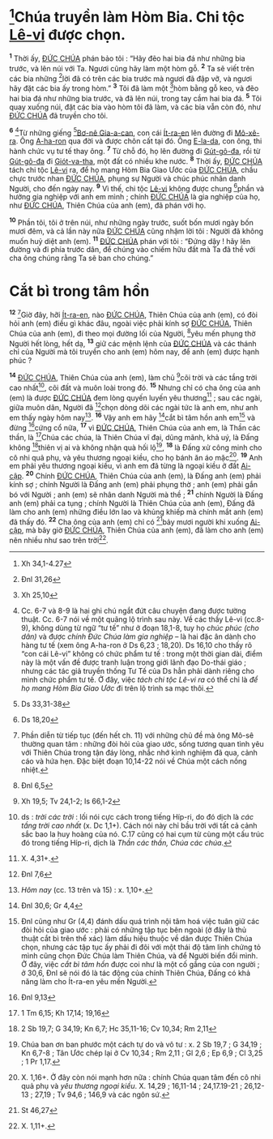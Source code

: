 # [^1@-0d6d0f90-6409-40ee-a2e1-660630b5b085]Chúa truyền làm Hòm Bia. Chi tộc [Lê-vi]() được chọn.
<sup><b>1</b></sup> Thời ấy, [ĐỨC CHÚA]() phán bảo tôi : “Hãy đẽo hai bia đá như những bia trước, và lên núi với Ta. Ngươi cũng hãy làm một hòm gỗ. <sup><b>2</b></sup> Ta sẽ viết trên các bia những [^2@-0d6d0f90-6409-40ee-a2e1-660630b5b085]lời đã có trên các bia trước mà ngươi đã đập vỡ, và ngươi hãy đặt các bia ấy trong hòm.” <sup><b>3</b></sup> Tôi đã làm một [^3@-0d6d0f90-6409-40ee-a2e1-660630b5b085]hòm bằng gỗ keo, và đẽo hai bia đá như những bia trước, và đã lên núi, trong tay cầm hai bia đá. <sup><b>5</b></sup> Tôi quay xuống núi, đặt các bia vào hòm tôi đã làm, và các bia vẫn còn đó, như [ĐỨC CHÚA]() đã truyền cho tôi.

<sup><b>6</b></sup> [^2-0d6d0f90-6409-40ee-a2e1-660630b5b085]Từ những giếng [^4@-0d6d0f90-6409-40ee-a2e1-660630b5b085][Bơ-nê Gia-a-can](), con cái [Ít-ra-en]() lên đường đi [Mô-xê-ra](). Ông [A-ha-ron]() qua đời và được chôn cất tại đó. Ông [E-la-da](), con ông, thi hành chức vụ tư tế thay ông. <sup><b>7</b></sup> Từ chỗ đó, họ lên đường đi [Gút-gô-đa](), rồi từ [Gút-gô-đa]() đi [Giót-va-tha](), một đất có nhiều khe nước. <sup><b>8</b></sup> Thời ấy, [ĐỨC CHÚA]() tách chi tộc [Lê-vi]() ra, để họ mang Hòm Bia Giao Ước của [ĐỨC CHÚA](), chầu chực trước nhan [ĐỨC CHÚA](), phụng sự Người và chúc phúc nhân danh Người, cho đến ngày nay. <sup><b>9</b></sup> Vì thế, chi tộc [Lê-vi]() không được chung [^5@-0d6d0f90-6409-40ee-a2e1-660630b5b085]phần và hưởng gia nghiệp với anh em mình ; chính [ĐỨC CHÚA]() là gia nghiệp của họ, như [ĐỨC CHÚA](), Thiên Chúa của anh (em), đã phán với họ.

<sup><b>10</b></sup> Phần tôi, tôi ở trên núi, như những ngày trước, suốt bốn mươi ngày bốn mươi đêm, và cả lần này nữa [ĐỨC CHÚA]() cũng nhậm lời tôi : Người đã không muốn huỷ diệt anh (em). <sup><b>11</b></sup> [ĐỨC CHÚA]() phán với tôi : “Đứng dậy ! hãy lên đường và đi phía trước dân, để chúng vào chiếm hữu đất mà Ta đã thề với cha ông chúng rằng Ta sẽ ban cho chúng.”


# Cắt bì trong tâm hồn
<sup><b>12</b></sup> [^3-0d6d0f90-6409-40ee-a2e1-660630b5b085]Giờ đây, hỡi [Ít-ra-en](), nào [ĐỨC CHÚA](), Thiên Chúa của anh (em), có đòi hỏi anh (em) điều gì khác đâu, ngoài việc phải kính sợ [ĐỨC CHÚA](), Thiên Chúa của anh (em), đi theo mọi đường lối của Người, [^6@-0d6d0f90-6409-40ee-a2e1-660630b5b085]yêu mến phụng thờ Người hết lòng, hết dạ, <sup><b>13</b></sup> giữ các mệnh lệnh của [ĐỨC CHÚA]() và các thánh chỉ của Người mà tôi truyền cho anh (em) hôm nay, để anh (em) được hạnh phúc ?

<sup><b>14</b></sup> [ĐỨC CHÚA](), Thiên Chúa của anh (em), làm chủ [^7@-0d6d0f90-6409-40ee-a2e1-660630b5b085]cõi trời và các tầng trời cao nhất[^4-0d6d0f90-6409-40ee-a2e1-660630b5b085], cõi đất và muôn loài trong đó. <sup><b>15</b></sup> Nhưng chỉ có cha ông của anh (em) là được [ĐỨC CHÚA]() đem lòng quyến luyến yêu thương[^5-0d6d0f90-6409-40ee-a2e1-660630b5b085] ; sau các ngài, giữa muôn dân, Người đã [^8@-0d6d0f90-6409-40ee-a2e1-660630b5b085]chọn dòng dõi các ngài tức là anh em, như anh em thấy ngày hôm nay[^6-0d6d0f90-6409-40ee-a2e1-660630b5b085]. <sup><b>16</b></sup> Vậy anh em hãy [^9@-0d6d0f90-6409-40ee-a2e1-660630b5b085]cắt bì tâm hồn anh em[^7-0d6d0f90-6409-40ee-a2e1-660630b5b085] và đừng [^10@-0d6d0f90-6409-40ee-a2e1-660630b5b085]cứng cổ nữa, <sup><b>17</b></sup> vì [ĐỨC CHÚA](), Thiên Chúa của anh em, là Thần các thần, là [^11@-0d6d0f90-6409-40ee-a2e1-660630b5b085]Chúa các chúa, là Thiên Chúa vĩ đại, dũng mãnh, khả uý, là Đấng không [^12@-0d6d0f90-6409-40ee-a2e1-660630b5b085]thiên vị ai và không nhận quà hối lộ[^8-0d6d0f90-6409-40ee-a2e1-660630b5b085], <sup><b>18</b></sup> là Đấng xử công minh cho cô nhi quả phụ, và yêu thương ngoại kiều, cho họ bánh ăn áo mặc[^9-0d6d0f90-6409-40ee-a2e1-660630b5b085]. <sup><b>19</b></sup> Anh em phải yêu thương ngoại kiều, vì anh em đã từng là ngoại kiều ở đất [Ai-cập](). <sup><b>20</b></sup> Chính [ĐỨC CHÚA](), Thiên Chúa của anh (em), là Đấng anh (em) phải kính sợ ; chính Người là Đấng anh (em) phải phụng thờ ; anh (em) phải gắn bó với Người ; anh (em) sẽ nhân danh Người mà thề ; <sup><b>21</b></sup> chính Người là Đấng anh (em) phải ca tụng ; chính Người là Thiên Chúa của anh (em), Đấng đã làm cho anh (em) những điều lớn lao và khủng khiếp mà chính mắt anh (em) đã thấy đó. <sup><b>22</b></sup> Cha ông của anh (em) chỉ có [^13@-0d6d0f90-6409-40ee-a2e1-660630b5b085]bảy mươi người khi xuống [Ai-cập](), mà bây giờ [ĐỨC CHÚA](), Thiên Chúa của anh (em), đã làm cho anh (em) nên nhiều như sao trên trời[^10-0d6d0f90-6409-40ee-a2e1-660630b5b085].

[^2-0d6d0f90-6409-40ee-a2e1-660630b5b085]: Cc. 6-7 và 8-9 là hai ghi chú ngắt đứt câu chuyện đang được tường thuật. Cc. 6-7 nói về một quãng lộ trình sau này. Về các thầy Lê-vi (cc.8-9), không dùng từ ngữ “tư tế” như ở đoạn 18,1-8, tuy họ *chúc phúc (cho dân)* và được *chính Đức Chúa làm gia nghiệp* – là hai đặc ân dành cho hàng tư tế (xem ông A-ha-ron ở Ds 6,23 ; 18,20). Ds 16,10 cho thấy rõ “con cái Lê-vi” không có chức phẩm tư tế : trong một thời gian dài, điểm này là một vấn đề được tranh luận trong giới lãnh đạo Do-thái giáo ; nhưng các tác giả truyền thống Tư Tế của Ds hẳn phải dành riêng cho mình chức phẩm tư tế. Ở đây, việc *tách chi tộc Lê-vi ra* có thể chỉ là *để họ mang Hòm Bia Giao Ước* đi trên lộ trình sa mạc thôi.
[^3-0d6d0f90-6409-40ee-a2e1-660630b5b085]: Phần diễn từ tiếp tục (đến hết ch. 11) với những chủ đề mà ông Mô-sê thường quan tâm : những đòi hỏi của giao ước, sống tương quan tình yêu với Thiên Chúa trong tận đáy lòng, nhắc nhớ kinh nghiệm đã qua, cảnh cáo và hứa hẹn. Đặc biệt đoạn 10,14-22 nói về Chúa một cách nồng nhiệt.
[^4-0d6d0f90-6409-40ee-a2e1-660630b5b085]: ds : *trời các trời* : lối nói cực cách trong tiếng Híp-ri, do đó dịch là *các tầng trời cao nhất* (x. Dc 1,1+). Cách nói này chỉ bầu trời với tất cả cảnh sắc bao la huy hoàng của nó. C.17 cũng có hai cụm từ cùng một cấu trúc đó trong tiếng Híp-ri, dịch là *Thần các thần, Chúa các chúa*.
[^5-0d6d0f90-6409-40ee-a2e1-660630b5b085]: X. 4,31+.
[^6-0d6d0f90-6409-40ee-a2e1-660630b5b085]: *Hôm nay* (cc. 13 trên và 15) : x. 1,10+.
[^7-0d6d0f90-6409-40ee-a2e1-660630b5b085]: Đnl cũng như Gr (4,4) đánh dấu quá trình nội tâm hoá việc tuân giữ các đòi hỏi của giao ước : phải có những tập tục bên ngoài (ở đây là thủ thuật cắt bì trên thể xác) làm dấu hiệu thuộc về dân được Thiên Chúa chọn, nhưng các tập tục ấy phải đi đôi với một thái độ tâm linh chứng tỏ mình cũng chọn Đức Chúa làm Thiên Chúa, và để Người biến đổi mình. Ở đây, việc *cắt bì tâm hồn* được coi như là một cố gắng của con người ; ở 30,6, Đnl sẽ nói đó là tác động của chính Thiên Chúa, Đấng có khả năng làm cho Ít-ra-en yêu mến Người.
[^8-0d6d0f90-6409-40ee-a2e1-660630b5b085]: Chúa ban ơn ban phước một cách tự do và vô tư : x. 2 Sb 19,7 ; G 34,19 ; Kn 6,7-8 ; Tân Ước chép lại ở Cv 10,34 ; Rm 2,11 ; Gl 2,6 ; Ep 6,9 ; Cl 3,25 ; 1 Pr 1,17.
[^9-0d6d0f90-6409-40ee-a2e1-660630b5b085]: X. 1,16+. Ở đây còn nói mạnh hơn nữa : chính Chúa quan tâm đến cô nhi quả phụ và *yêu thương ngoại kiều*. X. 14,29 ; 16,11-14 ; 24,17.19-21 ; 26,12-13 ; 27,19 ; Tv 94,6 ; 146,9 và các ngôn sứ.
[^10-0d6d0f90-6409-40ee-a2e1-660630b5b085]: X. 1,11+.
[^1@-0d6d0f90-6409-40ee-a2e1-660630b5b085]: Xh 34,1-4.27
[^2@-0d6d0f90-6409-40ee-a2e1-660630b5b085]: Đnl 31,26
[^3@-0d6d0f90-6409-40ee-a2e1-660630b5b085]: Xh 25,10
[^4@-0d6d0f90-6409-40ee-a2e1-660630b5b085]: Ds 33,31-38
[^5@-0d6d0f90-6409-40ee-a2e1-660630b5b085]: Ds 18,20
[^6@-0d6d0f90-6409-40ee-a2e1-660630b5b085]: Đnl 6,5
[^7@-0d6d0f90-6409-40ee-a2e1-660630b5b085]: Xh 19,5; Tv 24,1-2; Is 66,1-2
[^8@-0d6d0f90-6409-40ee-a2e1-660630b5b085]: Đnl 7,6
[^9@-0d6d0f90-6409-40ee-a2e1-660630b5b085]: Đnl 30,6; Gr 4,4
[^10@-0d6d0f90-6409-40ee-a2e1-660630b5b085]: Đnl 9,13
[^11@-0d6d0f90-6409-40ee-a2e1-660630b5b085]: 1 Tm 6,15; Kh 17,14; 19,16
[^12@-0d6d0f90-6409-40ee-a2e1-660630b5b085]: 2 Sb 19,7; G 34,19; Kn 6,7; Hc 35,11-16; Cv 10,34; Rm 2,11
[^13@-0d6d0f90-6409-40ee-a2e1-660630b5b085]: St 46,27